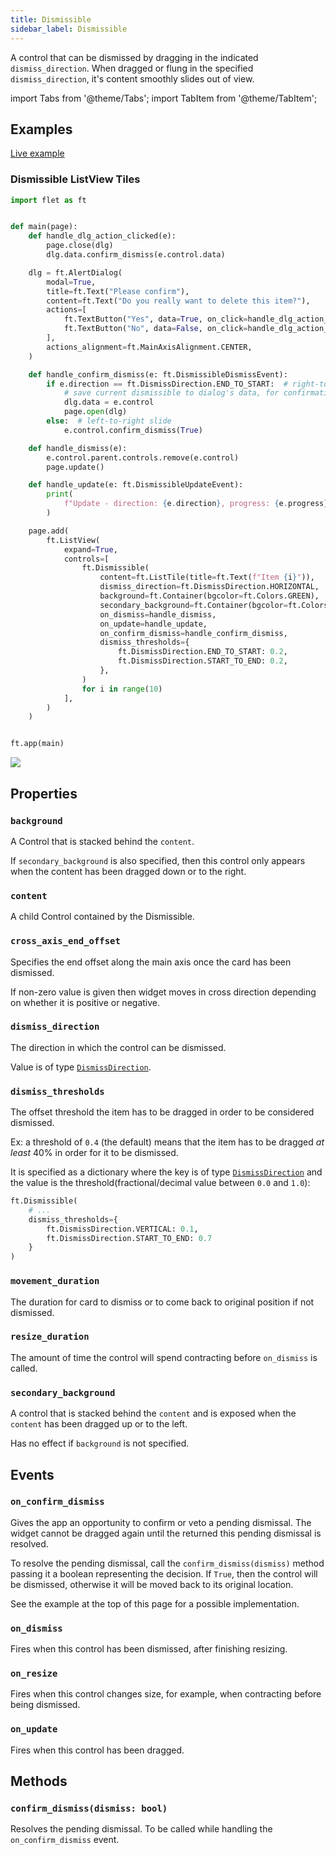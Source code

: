 ```yaml
---
title: Dismissible
sidebar_label: Dismissible
---
```


A control that can be dismissed by dragging in the indicated `dismiss_direction`. 
When dragged or flung in the specified `dismiss_direction`, it's content smoothly slides out of view.

import Tabs from '@theme/Tabs';
import TabItem from '@theme/TabItem';

## Examples

[Live example](https://flet-controls-gallery.fly.dev/layout/dismissible)

### Dismissible ListView Tiles

<Tabs groupId="language">
  <TabItem value="python" label="Python" default>

```python
import flet as ft


def main(page):
    def handle_dlg_action_clicked(e):
        page.close(dlg)
        dlg.data.confirm_dismiss(e.control.data)

    dlg = ft.AlertDialog(
        modal=True,
        title=ft.Text("Please confirm"),
        content=ft.Text("Do you really want to delete this item?"),
        actions=[
            ft.TextButton("Yes", data=True, on_click=handle_dlg_action_clicked),
            ft.TextButton("No", data=False, on_click=handle_dlg_action_clicked),
        ],
        actions_alignment=ft.MainAxisAlignment.CENTER,
    )

    def handle_confirm_dismiss(e: ft.DismissibleDismissEvent):
        if e.direction == ft.DismissDirection.END_TO_START:  # right-to-left slide
            # save current dismissible to dialog's data, for confirmation in handle_dlg_action_clicked
            dlg.data = e.control
            page.open(dlg)
        else:  # left-to-right slide
            e.control.confirm_dismiss(True)

    def handle_dismiss(e):
        e.control.parent.controls.remove(e.control)
        page.update()

    def handle_update(e: ft.DismissibleUpdateEvent):
        print(
            f"Update - direction: {e.direction}, progress: {e.progress}, reached: {e.reached}, previous_reached: {e.previous_reached}"
        )

    page.add(
        ft.ListView(
            expand=True,
            controls=[
                ft.Dismissible(
                    content=ft.ListTile(title=ft.Text(f"Item {i}")),
                    dismiss_direction=ft.DismissDirection.HORIZONTAL,
                    background=ft.Container(bgcolor=ft.Colors.GREEN),
                    secondary_background=ft.Container(bgcolor=ft.Colors.RED),
                    on_dismiss=handle_dismiss,
                    on_update=handle_update,
                    on_confirm_dismiss=handle_confirm_dismiss,
                    dismiss_thresholds={
                        ft.DismissDirection.END_TO_START: 0.2,
                        ft.DismissDirection.START_TO_END: 0.2,
                    },
                )
                for i in range(10)
            ],
        )
    )


ft.app(main)
```
  </TabItem>
</Tabs>

<img src="/img/docs/controls/dismissible/dismissible-listview.gif" className="screenshot-40"/>

## Properties

### `background`

A Control that is stacked behind the `content`. 

If `secondary_background` is also specified, then this control only appears when the content has been dragged down or to the right.

### `content`

A child Control contained by the Dismissible.

### `cross_axis_end_offset`

Specifies the end offset along the main axis once the card has been dismissed.

If non-zero value is given then widget moves in cross direction depending on whether it is positive or negative.

### `dismiss_direction`

The direction in which the control can be dismissed.

Value is of type [`DismissDirection`](/docs/reference/types/dismissdirection).

### `dismiss_thresholds`

The offset threshold the item has to be dragged in order to be considered dismissed. 

Ex: a threshold of `0.4` (the default) means that the item has to be dragged _at least_ 40% in order for it to be dismissed.

It is specified as a dictionary where the key is of type [`DismissDirection`](/docs/reference/types/dismissdirection)
and the value is the threshold(fractional/decimal value between `0.0` and `1.0`):

```python
ft.Dismissible(
    # ...
    dismiss_thresholds={
        ft.DismissDirection.VERTICAL: 0.1,
        ft.DismissDirection.START_TO_END: 0.7
    }
)
```

### `movement_duration`

The duration for card to dismiss or to come back to original position if not dismissed.

### `resize_duration`

The amount of time the control will spend contracting before `on_dismiss` is called.

### `secondary_background`

A control that is stacked behind the `content` and is exposed when the `content` has been dragged up or to the left. 

Has no effect if `background` is not specified.

## Events

### `on_confirm_dismiss`

Gives the app an opportunity to confirm or veto a pending dismissal. The widget cannot be dragged again until the returned this pending dismissal is resolved.

To resolve the pending dismissal, call the `confirm_dismiss(dismiss)` method passing it a boolean representing the decision. If `True`, then the control will be dismissed, otherwise it will be moved back to its original location.

See the example at the top of this page for a possible implementation.

### `on_dismiss`

Fires when this control has been dismissed, after finishing resizing.

### `on_resize`

Fires when this control changes size, for example, when contracting before being dismissed.

### `on_update`

Fires when this control has been dragged.

## Methods

### `confirm_dismiss(dismiss: bool)`

Resolves the pending dismissal. To be called while handling the `on_confirm_dismiss` event.
